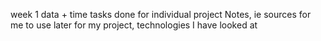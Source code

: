 week 1
data + time
tasks done for individual project
Notes, ie sources for me to use later for my project, technologies I have looked at